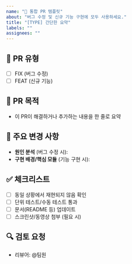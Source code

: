 ```yaml
---
name: "🔀 통합 PR 템플릿"
about: "버그 수정 및 신규 기능 구현에 모두 사용하세요."
title: "[TYPE] 간단한 요약"
labels: ""
assignees: ""
---
```


## 🔀 PR 유형
- [ ] FIX (버그 수정)
- [ ] FEAT (신규 기능)

## 📌 PR 목적
- 이 PR이 해결하거나 추가하는 내용을 한 줄로 요약

## 📝 주요 변경 사항
- **원인 분석** (버그 수정 시):  
- **구현 배경/핵심 모듈** (기능 구현 시):  

## ✅ 체크리스트
- [ ] 동일 상황에서 재현되지 않음 확인  
- [ ] 단위 테스트/수동 테스트 통과  
- [ ] 문서(README 등) 업데이트  
- [ ] 스크린샷/동영상 첨부 (필요 시)  

## 🔍 검토 요청
- 리뷰어: @팀원
